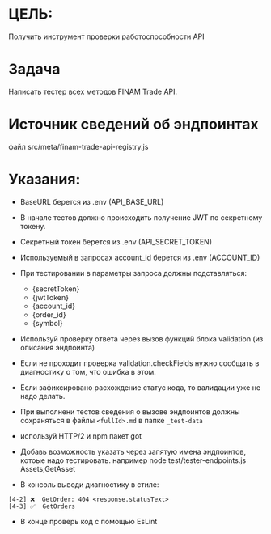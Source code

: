 # ЦЕЛЬ: 
Получить инструмент проверки работоспособности API

# Задача
Написать тестер всех методов FINAM Trade API.

# Источник сведений об эндпоинтах 
файл src/meta/finam-trade-api-registry.js

# Указания:
- BaseURL берется из .env (API_BASE_URL)
- В начале тестов должно происходить получение JWT по секретному токену.
- Секретный токен берется из .env (API_SECRET_TOKEN)
- Используемый в запросах account_id берется из .env (ACCOUNT_ID)
- При тестировании в параметры запроса должны подставляться:
   - {secretToken}
   - {jwtToken}
   - {account_id}
   - {order_id}
   - {symbol}
- Используй проверку ответа через вызов функций блока validation (из описания эндпоинта)
- Если не проходит проверка validation.checkFields нужно сообщать в диагностику о том, что ошибка в этом.
- Если зафиксировано расхождение статус кода, то валидации уже не надо делать.
- При выполнени тестов сведения о вызове эндпоинтов должны сохраняться в
  файлы `<fullId>.md` в папке `_test-data`
- используй HTTP/2 и npm пакет got
- Добавь возможность указать через запятую имена эндпоинтов, котоые надо тестировать.
  например node test/tester-endpoints.js Assets,GetAsset

- В консоль выводи диагностику в стиле:
```text
[4-2] ❌  GetOrder: 404 <response.statusText>
[4-3] ✅  GetOrders
```

- В конце проверь код с помощью EsLint
